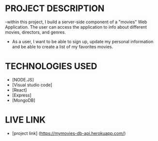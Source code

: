 
# PROJECT DESCRIPTION

-within this project, I build a server-side component of a "movies" Web Application. The user can access the application to info about different movies, directors, and genres.

- As a user, I want to be able to sign up, update my personal information and be able to create a list of my favorites movies.

# TECHNOLOGIES USED

- [NODE.JS]
- [Visual studio code]
- [React]
- [Express]
- [MongoDB]

# LIVE LINK

- [project link] (https://mymovies-db-api.herokuapp.com/)